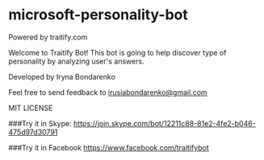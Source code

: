 # microsoft-personality-bot
Powered by traitify.com

Welcome to Traitify Bot! This bot is going to help discover type of personality by analyzing user's answers. 

Developed by Iryna Bondarenko

Feel free to send feedback to irusiabondarenko@gmail.com

MIT LICENSE

###Try it in Skype: 
https://join.skype.com/bot/12211c88-81e2-4fe2-b046-475d97d30791 

###Try it in Facebook
https://www.facebook.com/traitifybot
